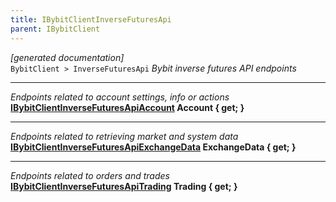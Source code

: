 ```yaml
---
title: IBybitClientInverseFuturesApi
parent: IBybitClient
---
```

*[generated documentation]*  
`BybitClient > InverseFuturesApi`
*Bybit inverse futures API endpoints*
  
***
*Endpoints related to account settings, info or actions*  
**[IBybitClientInverseFuturesApiAccount](https://github.com/JKorf/Bybit.Net/wiki/IBybitClientInverseFuturesApiAccount) Account { get; }**  
***
*Endpoints related to retrieving market and system data*  
**[IBybitClientInverseFuturesApiExchangeData](https://github.com/JKorf/Bybit.Net/wiki/IBybitClientInverseFuturesApiExchangeData) ExchangeData { get; }**  
***
*Endpoints related to orders and trades*  
**[IBybitClientInverseFuturesApiTrading](https://github.com/JKorf/Bybit.Net/wiki/IBybitClientInverseFuturesApiTrading) Trading { get; }**  
